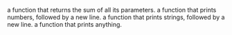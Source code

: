 a function that returns the sum of all its parameters.
a function that prints numbers, followed by a new line.
a function that prints strings, followed by a new line.
a function that prints anything.

